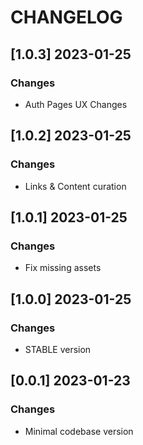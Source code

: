 # CHANGELOG

## [1.0.3] 2023-01-25
### Changes

- Auth Pages UX Changes  

## [1.0.2] 2023-01-25
### Changes

- Links & Content curation 

## [1.0.1] 2023-01-25
### Changes

- Fix missing assets 

## [1.0.0] 2023-01-25
### Changes

- STABLE version 

## [0.0.1] 2023-01-23
### Changes

- Minimal codebase version
